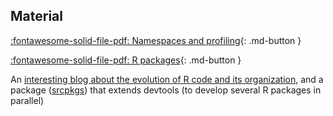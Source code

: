 ## Material

[:fontawesome-solid-file-pdf: Namespaces and profiling](assets/pdf/advanced_R_namespaces_profiling.pdf){: .md-button }

[:fontawesome-solid-file-pdf: R packages](assets/pdf/R-packaging-short-print.pdf){: .md-button }

An [interesting blog about the evolution of R code and its organization](https://kforner.netlify.app/posts/organizing_dev_with_srcpkgs/), and a package ([srcpkgs](https://kforner.github.io/srcpkgs/)) that extends devtools (to develop several R packages in parallel) 
